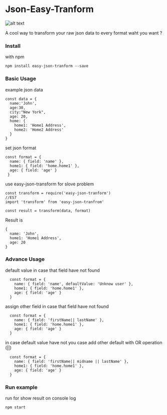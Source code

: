# Json-Easy-Tranform
![alt text](https://travis-ci.org/nontachaiwebdev/Json-Easy-Tranform.svg?branch=master)

A cool way to transform your raw json data to every format waht you want ?

### Install
with npm
```
npm install easy-json-tranform --save
```

### Basic Usage
example json data
```
const data = {
  name:'John',
  age:30,
  city:"New York",
  age: 20,
  home: {
    home1: 'Home1 Address',
    home2: 'Home2 Address'
  }
}
```

set json format
```
const format = {
  name: { field: 'name' },
  home1: { field: 'home.home1' },
  age: { field: 'age' }
 }
```

use easy-json-transform for slove problem
```
const transform = require('easy-json-tranform')
//ES7
import 'transform' from 'easy-json-tranfrom'

const result = transform(data, format)
```

Result is
```
{
  name: 'John',
  home1: 'Home1 Address',
  age: 20
}
```
### Advance Usage

default value in case that field have not found
```
  const format = {
    name: { field: 'name', defaultValue: 'Unknow user' },
    home1: { field: 'home.home1' },
    age: { field: 'age' }
  }
```

assign other field in case that field have not found
```
  const format = {
    name: { field: 'firstName|| lastName' },
    home1: { field: 'home.home1' },
    age: { field: 'age' }
  }
```

in case default value have not you case add other default with OR operation (||)
```
  const format = {
    name: { field: 'firstName|| midname || lastName' },
    home1: { field: 'home.home1' },
    age: { field: 'age' }
  }
```

### Run example
run for show result on console log
```
npm start
```

